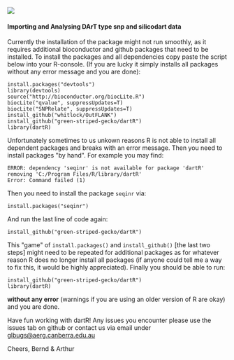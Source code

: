
![][id]

#### Importing and Analysing DArT type snp and silicodart data




Currently the installation of the package might not run smoothly, as it requires additional bioconductor and github packages that need to be installed. 
To install the packages and all dependencies copy paste the script below into your R-console. (If you are lucky it simply installs all packages without any error message and you are done):


```{r}
install.packages("devtools")
library(devtools)
source("http://bioconductor.org/biocLite.R")
biocLite("qvalue", suppressUpdates=T)
biocLite("SNPRelate", suppressUpdates=T)
install_github("whitlock/OutFLANK")
install_github("green-striped-gecko/dartR")
library(dartR)
```


Unfortunately sometimes to us unkown reasons R is not able to install all dependent packages and breaks with an error message. 
Then you need to install packages "by hand". For example you may find:

```
ERROR: dependency 'seqinr' is not available for package 'dartR'
removing 'C:/Program Files/R/library/dartR'
Error: Command failed (1)
```

Then you need to install the package ```seqinr``` via: 

```install.packages("seqinr")```

And run the last line of code again:

```install_github("green-striped-gecko/dartR")```

This "game"  of ```install.packages()``` and ```install_github()``` [the last two steps] might need to be repeated for additional packages as for whatever reason R does no longer install all packages (if anyone could tell me a way to fix this, it would be highly appreciated). Finally you should be able to run:

```{r}
install_github("green-striped-gecko/dartR")
library(dartR)
```

**without any error** (warnings if you are using an older version of R are okay) and you are done. 

Have fun working with dartR! Any issues you encounter please use the issues tab on github or contact us via email under glbugs@aerg.canberra.edu.au

Cheers, Bernd & Arthur

[id]: vignettes/figures/dartRlogo.png ""
